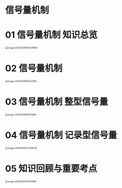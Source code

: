 # 信号量机制



# 01 信号量机制 知识总览

<img src="https://cvp.oss-cn-shanghai.aliyuncs.com/picgo/202405281440313.png" alt="image-20240528144029993" style="zoom:50%;" />



# 02 信号量机制

<img src="https://cvp.oss-cn-shanghai.aliyuncs.com/picgo/202405281612416.png" alt="image-20240528161224106" style="zoom:50%;" />



# 03 信号量机制 整型信号量

<img src="https://cvp.oss-cn-shanghai.aliyuncs.com/picgo/202405281920177.png" alt="image-20240528192011885" style="zoom:50%;" />



# 04 信号量机制 记录型信号量

<img src="https://cvp.oss-cn-shanghai.aliyuncs.com/picgo/202405051127377.png" alt="image-20240505112700028" style="zoom:50%;" />



# 05 知识回顾与重要考点

<img src="https://cvp.oss-cn-shanghai.aliyuncs.com/picgo/202405051137041.png" alt="image-20240505113701898" style="zoom:50%;" />
